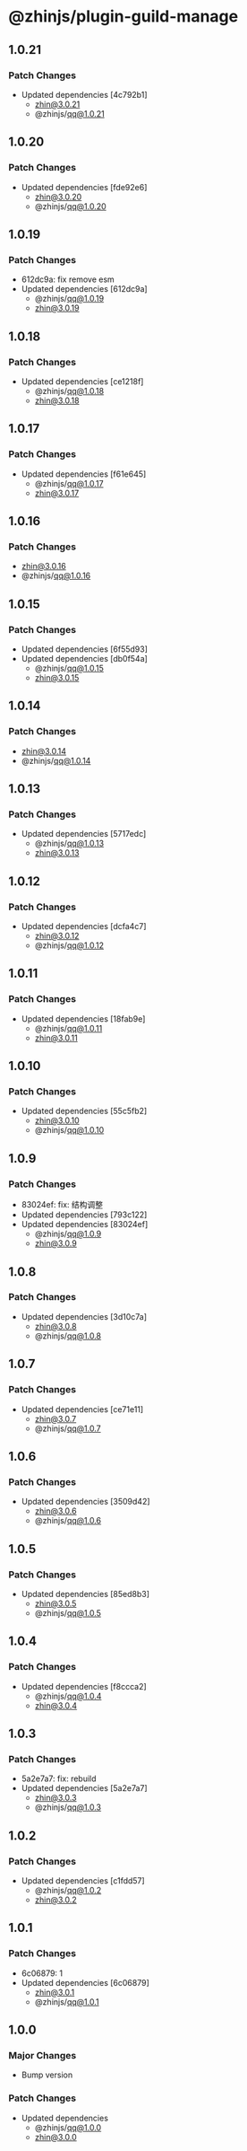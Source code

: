 # @zhinjs/plugin-guild-manage

## 1.0.21

### Patch Changes

- Updated dependencies [4c792b1]
  - zhin@3.0.21
  - @zhinjs/qq@1.0.21

## 1.0.20

### Patch Changes

- Updated dependencies [fde92e6]
  - zhin@3.0.20
  - @zhinjs/qq@1.0.20

## 1.0.19

### Patch Changes

- 612dc9a: fix remove esm
- Updated dependencies [612dc9a]
  - @zhinjs/qq@1.0.19
  - zhin@3.0.19

## 1.0.18

### Patch Changes

- Updated dependencies [ce1218f]
  - @zhinjs/qq@1.0.18
  - zhin@3.0.18

## 1.0.17

### Patch Changes

- Updated dependencies [f61e645]
  - @zhinjs/qq@1.0.17
  - zhin@3.0.17

## 1.0.16

### Patch Changes

- zhin@3.0.16
- @zhinjs/qq@1.0.16

## 1.0.15

### Patch Changes

- Updated dependencies [6f55d93]
- Updated dependencies [db0f54a]
  - @zhinjs/qq@1.0.15
  - zhin@3.0.15

## 1.0.14

### Patch Changes

- zhin@3.0.14
- @zhinjs/qq@1.0.14

## 1.0.13

### Patch Changes

- Updated dependencies [5717edc]
  - @zhinjs/qq@1.0.13
  - zhin@3.0.13

## 1.0.12

### Patch Changes

- Updated dependencies [dcfa4c7]
  - zhin@3.0.12
  - @zhinjs/qq@1.0.12

## 1.0.11

### Patch Changes

- Updated dependencies [18fab9e]
  - @zhinjs/qq@1.0.11
  - zhin@3.0.11

## 1.0.10

### Patch Changes

- Updated dependencies [55c5fb2]
  - zhin@3.0.10
  - @zhinjs/qq@1.0.10

## 1.0.9

### Patch Changes

- 83024ef: fix: 结构调整
- Updated dependencies [793c122]
- Updated dependencies [83024ef]
  - @zhinjs/qq@1.0.9
  - zhin@3.0.9

## 1.0.8

### Patch Changes

- Updated dependencies [3d10c7a]
  - zhin@3.0.8
  - @zhinjs/qq@1.0.8

## 1.0.7

### Patch Changes

- Updated dependencies [ce71e11]
  - zhin@3.0.7
  - @zhinjs/qq@1.0.7

## 1.0.6

### Patch Changes

- Updated dependencies [3509d42]
  - zhin@3.0.6
  - @zhinjs/qq@1.0.6

## 1.0.5

### Patch Changes

- Updated dependencies [85ed8b3]
  - zhin@3.0.5
  - @zhinjs/qq@1.0.5

## 1.0.4

### Patch Changes

- Updated dependencies [f8ccca2]
  - @zhinjs/qq@1.0.4
  - zhin@3.0.4

## 1.0.3

### Patch Changes

- 5a2e7a7: fix: rebuild
- Updated dependencies [5a2e7a7]
  - zhin@3.0.3
  - @zhinjs/qq@1.0.3

## 1.0.2

### Patch Changes

- Updated dependencies [c1fdd57]
  - @zhinjs/qq@1.0.2
  - zhin@3.0.2

## 1.0.1

### Patch Changes

- 6c06879: 1
- Updated dependencies [6c06879]
  - zhin@3.0.1
  - @zhinjs/qq@1.0.1

## 1.0.0

### Major Changes

- Bump version

### Patch Changes

- Updated dependencies
  - @zhinjs/qq@1.0.0
  - zhin@3.0.0

